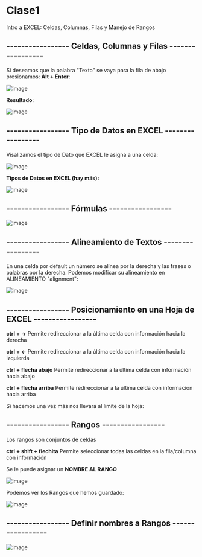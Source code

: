 # Clase1
Intro a EXCEL: Celdas, Columnas, Filas y Manejo de Rangos

## ----------------- Celdas, Columnas y Filas -----------------
Si deseamos que la palabra "Texto" se vaya para la fila de abajo presionamos: **Alt + Enter**:

![image](https://github.com/SergioABS-EXCEL/Clase1/assets/154264004/7192cfab-6439-469f-b561-8498d8dd6ecb)

**Resultado**:

![image](https://github.com/SergioABS-EXCEL/Clase1/assets/154264004/d562cb65-9500-4b5d-a6af-82c2878846b1)

## ----------------- Tipo de Datos en EXCEL -----------------

Visalizamos el tipo de Dato que EXCEL le asigna a una celda:

![image](https://github.com/SergioABS-EXCEL/Clase1/assets/154264004/2141efb3-84cf-4797-bbd3-8ee784a886e3)

**Tipos de Datos en EXCEL (hay más):**

![image](https://github.com/SergioABS-EXCEL/Clase1/assets/154264004/43055051-57e5-4472-94fa-d7de232f2cbb)

## ----------------- Fórmulas -----------------

![image](https://github.com/SergioABS-EXCEL/Clase1/assets/154264004/65ab8b47-9163-429a-acd4-c530133ac5cc)

## ----------------- Alineamiento de Textos -----------------

En una celda por default un número se alínea por la derecha y las frases o palabras por la derecha. Podemos modificar su alineamiento en ALINEAMIENTO "alignment":

![image](https://github.com/SergioABS-EXCEL/Clase1/assets/154264004/e34e508c-8a07-4dea-92d2-e35b35fd61d6)

## ----------------- Posicionamiento en una Hoja de EXCEL -----------------

**ctrl + ->** Permite redireccionar a la última celda con información hacia la derecha

**ctrl + <-** Permite redireccionar a la última celda con información hacia la izquierda

**ctrl + flecha abajo** Permite redireccionar a la última celda con información hacia abajo

**ctrl + flecha arriba** Permite redireccionar a la última celda con información hacia arriba

Si hacemos una vez más nos llevará al límite de la hoja:

## ----------------- Rangos -----------------

Los rangos son conjuntos de celdas

**ctrl + shift + flechita** Permite seleccionar todas las celdas en la fila/columna con información

Se le puede asignar un **NOMBRE AL RANGO**

![image](https://github.com/SergioABS-EXCEL/Clase1/assets/154264004/79ffa8a0-a74c-4647-9e1b-5dd6b36b0281)

Podemos ver los Rangos que hemos guardado:

![image](https://github.com/SergioABS-EXCEL/Clase1/assets/154264004/ea03bedc-dcfd-4f0b-a9a6-425efb0402b0)

## ----------------- Definir nombres a Rangos -----------------

![image](https://github.com/SergioABS-EXCEL/Clase1/assets/154264004/54997c5a-18a8-4fc2-81b5-7300ab7940e0)

